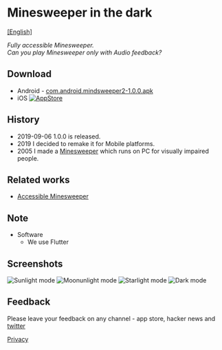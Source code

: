 # Minesweeper in the dark

[\[English\]](index)

*Fully accessible Minesweeper.*  
*Can you play Minesweeper only with Audio feedback?*


## Download
 - Android - [com.android.mindsweeper2-1.0.0.apk](com.android.mindsweeper2-1.0.0.apk)
 - iOS
[![AppStore](https://keewon.github.io/opop/apple.png)](https://apps.apple.com/kr/app/organic-pop/id1317691271)

## History
 - 2019-09-06 1.0.0 is released.
 - 2019 I decided to remake it for Mobile platforms.
 - 2005 I made a [Minesweeper](https://github.com/keewon/blindmine) which runs on PC for visually impaired people. 

## Related works
 - [Accessible Minesweeper](https://apps.apple.com/us/app/accessible-minesweeper/id405094331)

## Note
 - Software
   - We use Flutter

## Screenshots
![Sunlight mode](screenshot_sunlight.png)
![Moonunlight mode](screenshot_moonlight.png)
![Starlight mode](screenshot_starlight.png)
![Dark mode](screenshot_inthedark.png)


## Feedback
Please leave your feedback on any channel - app store, hacker news and [twitter](https://twitter.com/keewonseo)
 


[Privacy](privacy)
